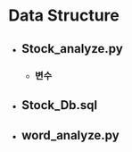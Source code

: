 
# Data Structure



+ ## Stock_analyze.py
  - ### 변수






+ ## Stock_Db.sql



+ ## word_analyze.py
